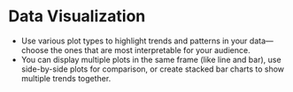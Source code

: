 # Data Visualization


- Use various plot types to highlight trends and patterns in your data—choose the ones that are most interpretable for your audience.
- You can display multiple plots in the same frame (like line and bar), use side-by-side plots for comparison, or create stacked bar charts to show multiple trends together.

